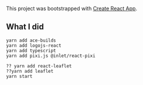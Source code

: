 This project was bootstrapped with [Create React App](https://github.com/facebook/create-react-app).


## What I did

```
yarn add ace-builds
yarn add logojs-react
yarn add typescript
yarn add pixi.js @inlet/react-pixi

?? yarn add react-leaflet
??yarn add leaflet
yarn start
```